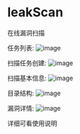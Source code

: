 leakScan
========

在线漏洞扫描

任务列表:
![image](https://github.com/Skycrab/leakScan/blob/master/screenshot/task.png)

扫描任务创建:
![image](https://github.com/Skycrab/leakScan/tree/master/screenshot/create.jpg)

扫描基本信息:
![image](https://github.com/Skycrab/leakScan/tree/master/screenshot/datail.png)

目录结构:
![image](https://github.com/Skycrab/leakScan/tree/master/screenshot/tree.png)

漏洞详情:
![image](https://github.com/Skycrab/leakScan/tree/master/screenshot/vul.png)

详细可看使用说明

